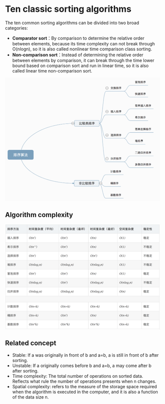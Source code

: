 # Ten classic sorting algorithms

The ten common sorting algorithms can be divided into two broad categories:

- **Comparator sort**：By comparison to determine the relative order between elements, because its time complexity can not break through O(nlogn), so it is also called nonlinear time comparison class sorting.
- **Non-comparison sort**：Instead of determining the relative order between elements by comparison, it can break through the time lower bound based on comparison sort and run in linear time, so it is also called linear time non-comparison sort.

![Sorting algorithm classification](../../../assets/ranuts/sort/sort.png)

## Algorithm complexity

![Algorithm complexity](../../../assets/ranuts/sort/complexity.png)

## Related concept

- Stable: If a was originally in front of b and a=b, a is still in front of b after sorting.
- Unstable: If a originally comes before b and a=b, a may come after b after sorting.
- Time complexity: The total number of operations on sorted data. Reflects what rule the number of operations presents when n changes.
- Spatial complexity: refers to the measure of the storage space required when the algorithm is executed in the computer, and it is also a function of the data size n.
